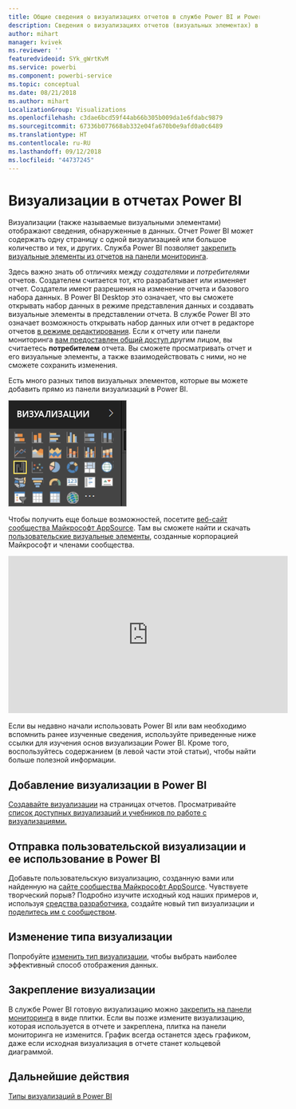 ```yaml
---
title: Общие сведения о визуализациях отчетов в службе Power BI и Power BI Desktop
description: Сведения о визуализациях отчетов (визуальных элементах) в Microsoft Power BI.
author: mihart
manager: kvivek
ms.reviewer: ''
featuredvideoid: SYk_gWrtKvM
ms.service: powerbi
ms.component: powerbi-service
ms.topic: conceptual
ms.date: 08/21/2018
ms.author: mihart
LocalizationGroup: Visualizations
ms.openlocfilehash: c3dae6bcd59f44ab66b305b009da1e6fdabc9879
ms.sourcegitcommit: 67336b077668ab332e04fa670b0e9afd0a0c6489
ms.translationtype: HT
ms.contentlocale: ru-RU
ms.lasthandoff: 09/12/2018
ms.locfileid: "44737245"
---
```

# <a name="visualizations-in-power-bi-reports"></a>Визуализации в отчетах Power BI
Визуализации (также называемые визуальными элементами) отображают сведения, обнаруженные в данных. Отчет Power BI может содержать одну страницу с одной визуализацией или большое количество и тех, и других. Служба Power BI позволяет [закрепить визуальные элементы из отчетов на панели мониторинга](../service-dashboard-pin-tile-from-report.md). 

Здесь важно знать об отличиях между *создателями* и *потребителями* отчетов. Создателем считается тот, кто разрабатывает или изменяет отчет.  Создатели имеют разрешения на изменение отчета и базового набора данных. В Power BI Desktop это означает, что вы сможете открывать набор данных в режиме представления данных и создавать визуальные элементы в представлении отчета. В службе Power BI это означает возможность открывать набор данных или отчет в редакторе отчетов [в режиме редактирования](../service-reading-view-and-editing-view.md). Если к отчету или панели мониторинга [вам предоставлен общий доступ ](../service-shared-with-me.md)другим лицом, вы считаетесь **потребителем** отчета. Вы сможете просматривать отчет и его визуальные элементы, а также взаимодействовать с ними, но не сможете сохранить изменения.

Есть много разных типов визуальных элементов, которые вы можете добавить прямо из панели визуализаций в Power BI. 

![](media/power-bi-report-visualizations/power-bi-templates.png)

Чтобы получить еще больше возможностей, посетите [веб-сайт сообщества Майкрософт AppSource](https://appsource.microsoft.com). Там вы сможете найти и скачать [пользовательские визуальные элементы](https://appsource.microsoft.com/marketplace/apps?product=power-bi-visuals&page=1), созданные корпорацией Майкрософт и членами сообщества.    

<iframe width="560" height="315" src="https://www.youtube.com/embed/SYk_gWrtKvM?list=PL1N57mwBHtN0JFoKSR0n-tBkUJHeMP2cP" frameborder="0" allowfullscreen></iframe>


  Если вы недавно начали использовать Power BI или вам необходимо вспомнить ранее изученные сведения, используйте приведенные ниже ссылки для изучения основ визуализации Power BI.  Кроме того, воспользуйтесь содержанием (в левой части этой статьи), чтобы найти больше полезной информации.

## <a name="add-a-visualization-in-power-bi"></a>Добавление визуализации в Power BI
[Создавайте визуализации](power-bi-report-add-visualizations-i.md) на страницах отчетов. Просматривайте [список доступных визуализаций и учебников по работе с визуализациями.](power-bi-visualization-types-for-reports-and-q-and-a.md) 

## <a name="upload-a-custom-visualization-and-use-it-in-power-bi"></a>Отправка пользовательской визуализации и ее использование в Power BI
Добавьте пользовательскую визуализацию, созданную вами или найденную на [сайте сообщества Майкрософт AppSource](https://appsource.microsoft.com/marketplace/apps?product=power-bi-visuals). Чувствуете творческий порыв? Подробно изучите исходный код наших примеров и, используя [средства разработчика](../service-custom-visuals-getting-started-with-developer-tools.md), создайте новый тип визуализации и [поделитесь им с сообществом](../developer/office-store.md).

## <a name="change-the-visualization-type"></a>Изменение типа визуализации
Попробуйте [изменить тип визуализации](power-bi-report-change-visualization-type.md), чтобы выбрать наиболее эффективный способ отображения данных.

## <a name="pin-the-visualization"></a>Закрепление визуализации
В службе Power BI готовую визуализацию можно [закрепить на панели мониторинга](../service-dashboard-pin-tile-from-report.md) в виде плитки. Если вы позже измените визуализацию, которая используется в отчете и закреплена, плитка на панели мониторинга не изменится. График всегда останется здесь графиком, даже если исходная визуализация в отчете станет кольцевой диаграммой.

## <a name="next-steps"></a>Дальнейшие действия
[Типы визуализаций в Power BI](power-bi-visualization-types-for-reports-and-q-and-a.md)
